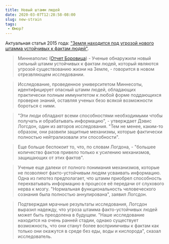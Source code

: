 ```yaml
---
title: Новый штамм людей
date: 2020-03-07T12:28:58-08:00
slug: new-strain
tags:
 - Юмор?
---
```


Актуальная статья 2015 года: ["Земля находится под угрозой нового штамма устойчивых к
фактам людей"][1].

> Миннеаполис ([Отчет Боровица][2]) - Ученые обнаружили новый сильный штамм устойчивых к
> фактам людей, который являются угрозой существованию жизни на Земле, - говорится в
> новом отрезвляющем исследовании.

> Исследование, проведенное университетом Миннесоты, идентифицирует опасный штамм людей,
> обладающих практически полным иммунитетом к любой форме поддающихся проверке знаний,
> оставляя ученых безо всякой возможности бороться с ними.

> "Эти люди обладают всеми способностями необходимыми чтобы получать и обрабатывать
> информацию", - утверждает Дэвис Логсдон, один из авторов исследования. "Тем не менее,
> каким-то образом, они развили защитные механизмы, которые фактически полностью
> нейтрализовали эти способности".

> Еще больше беспокоит то, что, по словам Логдона, - "большее количество фактов привело
> только к усилению механизмов, защищающих от этих фактов".

> Ученые еще далеки от полного понимания механизмов, которые не позволяют
> факто-устойчивым людям усваивать информацию. Одна из гипотез предполагает, что штамм
> приобрел способность перехватывать информацию в процессе её передачи от слухового
> нерва к мозгу. "Нормальная функциональность человеческого сознания была полностью
> аннулирована", заявил Логсдон.

> Подтверждая мрачные результаты исследования, Логсдон выразил надежду, что угроза
> штамма факто-устойчивых людей может быть преодолена в будущем. "Наше исследование
> находится на очень ранней стадии, однако существует возможность, что они станут более
> восприимчивы к фактам как только они окажутся в среде без еды, воды и кислорода",
> сказал исследователь.

<!--more-->

[1]: https://www.newyorker.com/humor/borowitz-report/scientists-earth-endangered-by-new-strain-of-fact-resistant-humans/amp
[2]: https://www.newyorker.com/humor/borowitz-report?intcid=inline_amp
